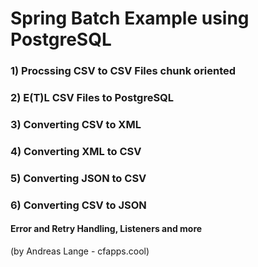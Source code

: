 # Spring Batch Example using PostgreSQL

### 1) Procssing CSV to CSV Files chunk oriented
### 2) E(T)L CSV Files to PostgreSQL
### 3) Converting CSV to XML
### 4) Converting XML to CSV
### 5) Converting JSON to CSV
### 6) Converting CSV to JSON

#### Error and Retry Handling, Listeners and more

(by Andreas Lange - cfapps.cool)
